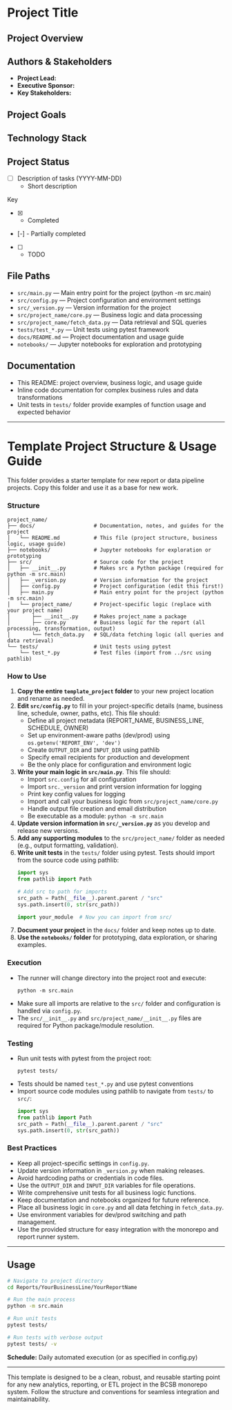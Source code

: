 # Project Title

## Project Overview

## Authors & Stakeholders
- **Project Lead:** 
- **Executive Sponsor:** 
- **Key Stakeholders:**

## Project Goals

## Technology Stack

## Project Status
- [ ] Description of tasks (YYYY-MM-DD)
   - Short description 

Key
- [x] - Completed
- [-] - Partially completed 
- [ ] - TODO

## File Paths
- `src/main.py` — Main entry point for the project (python -m src.main)
- `src/config.py` — Project configuration and environment settings
- `src/_version.py` — Version information for the project
- `src/project_name/core.py` — Business logic and data processing
- `src/project_name/fetch_data.py` — Data retrieval and SQL queries
- `tests/test_*.py` — Unit tests using pytest framework
- `docs/README.md` — Project documentation and usage guide
- `notebooks/` — Jupyter notebooks for exploration and prototyping

## Documentation
- This README: project overview, business logic, and usage guide
- Inline code documentation for complex business rules and data transformations
- Unit tests in `tests/` folder provide examples of function usage and expected behavior

---

# Template Project Structure & Usage Guide

This folder provides a starter template for new report or data pipeline projects. Copy this folder and use it as a base for new work.

### Structure
```
project_name/
├── docs/                   # Documentation, notes, and guides for the project
│   └── README.md           # This file (project structure, business logic, usage guide)
├── notebooks/              # Jupyter notebooks for exploration or prototyping
├── src/                    # Source code for the project
│   ├── __init__.py         # Makes src a Python package (required for python -m src.main)
│   ├── _version.py         # Version information for the project
│   ├── config.py           # Project configuration (edit this first!)
│   ├── main.py             # Main entry point for the project (python -m src.main)
│   └── project_name/       # Project-specific logic (replace with your project name)
│       ├── __init__.py     # Makes project_name a package
│       ├── core.py         # Business logic for the report (all processing, transformation, output)
│       └── fetch_data.py   # SQL/data fetching logic (all queries and data retrieval)
└── tests/                  # Unit tests using pytest
    └── test_*.py           # Test files (import from ../src using pathlib)
```

### How to Use

1. **Copy the entire `template_project` folder** to your new project location and rename as needed.
2. **Edit `src/config.py`** to fill in your project-specific details (name, business line, schedule, owner, paths, etc). This file should:
   - Define all project metadata (REPORT_NAME, BUSINESS_LINE, SCHEDULE, OWNER)
   - Set up environment-aware paths (dev/prod) using `os.getenv('REPORT_ENV', 'dev')`
   - Create `OUTPUT_DIR` and `INPUT_DIR` using pathlib
   - Specify email recipients for production and development
   - Be the only place for configuration and environment logic
3. **Write your main logic in `src/main.py`**. This file should:
   - Import `src.config` for all configuration
   - Import `src._version` and print version information for logging
   - Print key config values for logging
   - Import and call your business logic from `src/project_name/core.py`
   - Handle output file creation and email distribution
   - Be executable as a module: `python -m src.main`
4. **Update version information in `src/_version.py`** as you develop and release new versions.
5. **Add any supporting modules** to the `src/project_name/` folder as needed (e.g., output formatting, validation).
6. **Write unit tests** in the `tests/` folder using pytest. Tests should import from the source code using pathlib:
   ```python
   import sys
   from pathlib import Path
   
   # Add src to path for imports
   src_path = Path(__file__).parent.parent / "src"
   sys.path.insert(0, str(src_path))
   
   import your_module  # Now you can import from src/
   ```
7. **Document your project** in the `docs/` folder and keep notes up to date.
8. **Use the `notebooks/` folder** for prototyping, data exploration, or sharing examples.

### Execution

- The runner will change directory into the project root and execute:
  ```
  python -m src.main
  ```
- Make sure all imports are relative to the `src/` folder and configuration is handled via `config.py`.
- The `src/__init__.py` and `src/project_name/__init__.py` files are required for Python package/module resolution.

### Testing

- Run unit tests with pytest from the project root:
  ```
  pytest tests/
  ```
- Tests should be named `test_*.py` and use pytest conventions
- Import source code modules using pathlib to navigate from `tests/` to `src/`:
  ```python
  import sys
  from pathlib import Path
  src_path = Path(__file__).parent.parent / "src"
  sys.path.insert(0, str(src_path))
  ```

### Best Practices

- Keep all project-specific settings in `config.py`.
- Update version information in `_version.py` when making releases.
- Avoid hardcoding paths or credentials in code files.
- Use the `OUTPUT_DIR` and `INPUT_DIR` variables for file operations.
- Write comprehensive unit tests for all business logic functions.
- Keep documentation and notebooks organized for future reference.
- Place all business logic in `core.py` and all data fetching in `fetch_data.py`.
- Use environment variables for dev/prod switching and path management.
- Use the provided structure for easy integration with the monorepo and report runner system.

---

## Usage
```bash
# Navigate to project directory
cd Reports/YourBusinessLine/YourReportName

# Run the main process
python -m src.main

# Run unit tests
pytest tests/

# Run tests with verbose output
pytest tests/ -v
```

**Schedule:** Daily automated execution (or as specified in config.py)

---

This template is designed to be a clean, robust, and reusable starting point for any new analytics, reporting, or ETL project in the BCSB monorepo system. Follow the structure and conventions for seamless integration and maintainability.

